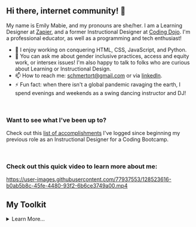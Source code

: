 ## Hi there, internet community! 👋

My name is Emily Mabie, and my pronouns are she/her. 
I am a Learning Designer at [Zapier](https://zapier.com/), and a former Instructional Designer at [Coding Dojo](https://www.codingdojo.com/meet-the-team). I'm a professional educator, as well as a programming and tech enthusiast! 

- 🔭 I enjoy working on conquering HTML, CSS, JavaScript, and Python.
- 💬 You can ask me about gender inclusive practices, access and equity work, or intersex issues! I'm also happy to talk to folks who are curious about Learning or Instructional Design.
- 📫 How to reach me: schmertort@gmail.com or via [linkedIn](https://www.linkedin.com/in/emily-mabie/).
- ⚡ Fun fact: when there isn't a global pandemic ravaging the earth, I spend evenings and weekends as a swing dancing instructor and DJ!
<br/>

### Want to see what I've been up to?
Check out this [list of accomplishments](https://github.com/EmilyMabie/WeeklyAccomplishments) I've logged since beginning my previous role as an Instructional Designer for a Coding Bootcamp.

<br/>

### Check out this quick video to learn more about me:


https://user-images.githubusercontent.com/77937553/128523616-b0ab5b8c-45fe-4480-93f2-6b6ce3749a00.mp4



## My Toolkit
<details>
  <summary>Learn More...</summary>
  
  #### Here's a brief run-down of tool and tech-specific skills, knowledge, and capabilities I have at my disposal.
  1. Languages
     * HTML
     * CSS
     * JavaScript
     * Python
  2. Tools
     * VS Code
     * Learning Management Systems (Moodle, etc.)
     * Google Suite
     * Microsoft Office Suite
     * Articulate
     * Powtoon
     * Canva
     * Adobe Suite
  3. Technologies & Frameworks
     * Django
     * Bootstrap
     * SQL
     * More to come!
  
</details>

